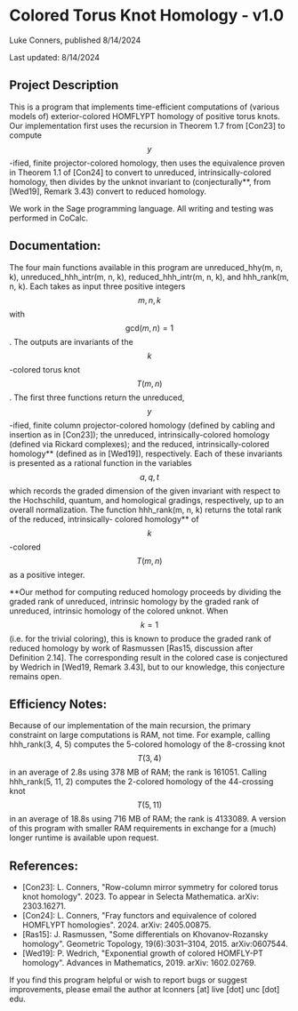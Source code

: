 # Colored Torus Knot Homology - v1.0
Luke Conners, published 8/14/2024

Last updated: 8/14/2024

## Project Description

This is a program that implements time-efficient computations of (various models of)
exterior-colored HOMFLYPT homology of positive torus knots. Our implementation
first uses the recursion in Theorem 1.7 from [Con23] to compute $$y$$-ified, finite
projector-colored homology, then uses the equivalence proven in Theorem 1.1 of [Con24]
to convert to unreduced, intrinsically-colored homology, then divides by the unknot
invariant to (conjecturally**, from [Wed19], Remark 3.43) convert to reduced homology.

We work in the Sage programming language. All writing and testing was performed in CoCalc.

## Documentation:
The four main functions available in this program are unreduced_hhy(m, n, k),
unreduced_hhh_intr(m, n, k), reduced_hhh_intr(m, n, k), and
hhh_rank(m, n, k). Each takes as input three positive integers $$m, n, k$$
with $$\mathrm{gcd}(m, n) = 1$$. The outputs are invariants of the $$k$$-colored torus
knot $$T(m, n)$$. The first three functions return the unreduced, $$y$$-ified,
finite column projector-colored homology (defined by cabling and insertion as in [Con23]);
the unreduced, intrinsically-colored homology (defined via Rickard complexes);
and the reduced, intrinsically-colored homology** (defined as in [Wed19]), respectively.
Each of these invariants is presented as a rational function in the variables $$a, q, t$$
which records the graded dimension of the given invariant with respect to the Hochschild,
quantum, and homological gradings, respectively, up to an overall normalization.
The function hhh_rank(m, n, k) returns the total rank of the reduced, intrinsically-
colored homology** of $$k$$-colored $$T(m, n)$$ as a positive integer.

**Our method for computing reduced homology proceeds by dividing the graded rank of
unreduced, intrinsic homology by the graded rank of unreduced, intrinsic homology
of the colored unknot. When $$k = 1$$ (i.e. for the trivial coloring), this is known
to produce the graded rank of reduced homology by work of Rasmussen [Ras15,
discussion after Definition 2.14]. The corresponding result in the colored case
is conjectured by Wedrich in [Wed19, Remark 3.43], but to our knowledge, this
conjecture remains open.

## Efficiency Notes:
Because of our implementation of the main recursion, the primary constraint
on large computations is RAM, not time. For example, calling hhh_rank(3, 4, 5)
computes the 5-colored homology of the 8-crossing knot $$T(3, 4)$$ in an
average of 2.8s using 378 MB of RAM; the rank is 161051.
Calling hhh_rank(5, 11, 2) computes the 2-colored homology of the 44-crossing
knot $$T(5, 11)$$ in an average of 18.8s using 716 MB of RAM; the rank is 4133089.
A version of this program with smaller RAM requirements in exchange for a (much)
longer runtime is available upon request.

## References:
- [Con23]: L. Conners, "Row-column mirror symmetry for colored torus knot homology". 2023. To appear in Selecta Mathematica. arXiv: 2303.16271.
- [Con24]: L. Conners, "Fray functors and equivalence of colored HOMFLYPT homologies". 2024. arXiv: 2405.00875.
- [Ras15]: J. Rasmussen, "Some differentials on Khovanov-Rozansky homology". Geometric Topology, 19(6):3031–3104, 2015. arXiv:0607544.
- [Wed19]: P. Wedrich, "Exponential growth of colored HOMFLY-PT homology". Advances in Mathematics, 2019. arXiv: 1602.02769.

If you find this program helpful or wish to report bugs or suggest improvements,
please email the author at lconners [at] live [dot] unc [dot] edu.
